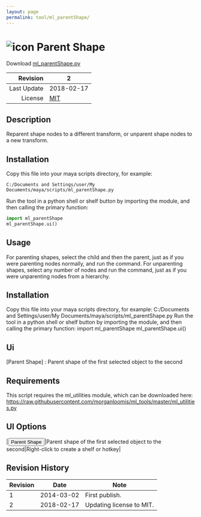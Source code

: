 ```yaml
---
layout: page
permalink: tool/ml_parentShape/
---
```


# ![icon](https://raw.githubusercontent.com/morganloomis/ml_tools/master/icons//ml_parentShape.png) Parent Shape
Download [ml_parentShape.py](https://raw.githubusercontent.com/morganloomis/ml_tools/master/scripts/ml_parentShape.py)

| Revision | 2 |
|---:|---|
| Last Update | 2018-02-17 |
| License | [MIT](https://opensource.org/licenses/MIT) |

## Description

 Reparent shape nodes to a different transform, or unparent shape nodes to a new transform. 

## Installation

Copy this file into your maya scripts directory, for example:

`C:/Documents and Settings/user/My Documents/maya/scripts/ml_parentShape.py`

Run the tool in a python shell or shelf button by importing the module, 
and then calling the primary function:

```python
import ml_parentShape
ml_parentShape.ui()
```

## Usage

 For parenting shapes, select the child and then the parent, just as if you were parenting nodes normally, and run the command. For unparenting shapes, select any number of nodes and run the command, just as if you were unparenting nodes from a hierarchy. 

## Installation

 Copy this file into your maya scripts directory, for example: C:/Documents and Settings/user/My Documents/maya/scripts/ml_parentShape.py Run the tool in a python shell or shelf button by importing the module, and then calling the primary function: import ml_parentShape ml_parentShape.ui() 

## Ui

 [Parent Shape] : Parent shape of the first selected object to the second 

## Requirements

 This script requires the ml_utilities module, which can be downloaded here: https://raw.githubusercontent.com/morganloomis/ml_tools/master/ml_utilities.py 

## UI Options


|<button type="button">Parent Shape</button>|Parent shape of the first selected object to the second|Right-click to create a shelf or hotkey|

## Revision History

| Revision | Date | Note|
|---|---|---|
|1|2014-03-02|First publish.|
|2|2018-02-17|Updating license to MIT.|

